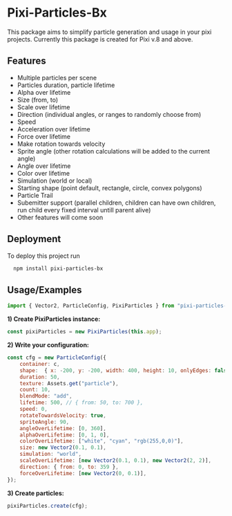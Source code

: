 
# Pixi-Particles-Bx

This package aims to simplify particle generation and usage in your pixi projects. Currently this package is created for Pixi v.8 and above.




## Features

- Multiple particles per scene
- Particles duration, particle lifetime
- Alpha over lifetime
- Size (from, to)
- Scale over lifetime
- Direction (individual angles, or ranges to randomly choose from)
- Speed
- Acceleration over lifetime
- Force over lifetime
- Make rotation towards velocity
- Sprite angle (other rotation calculations will be added to the current angle)
- Angle over lifetime
- Color over lifetime
- Simulation (world or local)
- Starting shape (point default, rectangle, circle, convex polygons)
- Particle Trail
- Subemitter support (parallel children, children can have own children, run child every fixed interval untill parent alive)
- Other features will come soon

## Deployment

To deploy this project run

```bash
  npm install pixi-particles-bx
```


## Usage/Examples

```javascript
import { Vector2, ParticleConfig, PixiParticles } from "pixi-particles-bx";
```
**1) Create PixiParticles instance:**
```javascript
const pixiParticles = new PixiParticles(this.app);
```
**2) Write your configuration:**
```javascript
const cfg = new ParticleConfig({
    container: c,
    shape:  { x: -200, y: -200, width: 400, height: 10, onlyEdges: false },
    duration: 50,
    texture: Assets.get("particle"),
    count: 10,
    blendMode: "add",
    lifetime: 500, // { from: 50, to: 700 },
    speed: 0,
    rotateTowardsVelocity: true,
    spriteAngle: 90,
    angleOverLifetime: [0, 360],
    alphaOverLifetime: [0, 1, 0],
    colorOverLifetime: ["white", "cyan", "rgb(255,0,0)"],
    size: new Vector2(0.1, 0.1),
    simulation: "world",
    scaleOverLifetime: [new Vector2(0.1, 0.1), new Vector2(2, 2)],
    direction: { from: 0, to: 359 },
    forceOverLifetime: [new Vector2(0, 0.1)],
});
```
**3) Create particles:**
```javascript
pixiParticles.create(cfg);
```

